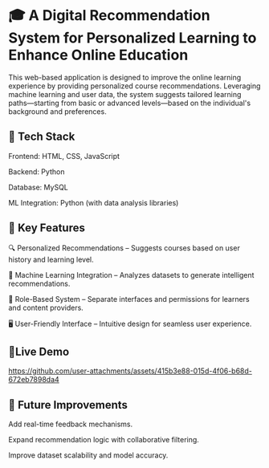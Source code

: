 # 🎓 A Digital Recommendation System for Personalized Learning to Enhance Online Education

This web-based application is designed to improve the online learning experience by providing personalized course recommendations. Leveraging machine learning and user data, the system suggests tailored learning paths—starting from basic or advanced levels—based on the individual's background and preferences.

## 🔧 Tech Stack
Frontend: HTML, CSS, JavaScript

Backend: Python

Database: MySQL

ML Integration: Python (with data analysis libraries)

## 🌟 Key Features
🔍 Personalized Recommendations – Suggests courses based on user history and learning level.

🤖 Machine Learning Integration – Analyzes datasets to generate intelligent recommendations.

👥 Role-Based System – Separate interfaces and permissions for learners and content providers.

🖥️ User-Friendly Interface – Intuitive design for seamless user experience.

## 🔗Live Demo

https://github.com/user-attachments/assets/415b3e88-015d-4f06-b68d-672eb7898da4

## 📌 Future Improvements
Add real-time feedback mechanisms.

Expand recommendation logic with collaborative filtering.

Improve dataset scalability and model accuracy.

